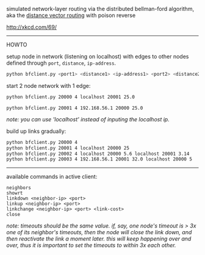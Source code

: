 simulated network-layer routing via the distributed bellman-ford algorithm, 
aka the [distance vector routing](http://en.wikipedia.org/wiki/Distance-vector_routing_protocol) with poison reverse

http://xkcd.com/69/

***

HOWTO

setup node in network (listening on localhost) with edges to other nodes 
defined through `port`, `distance`, `ip-address`.
```bash
python bfclient.py <port1> <distance1> <ip-address1> <port2> <distance2> <ip-address2> ...
```

start 2 node network with 1 edge:
```bash
python bfclient.py 20000 4 localhost 20001 25.0
```
```
python bfclient.py 20001 4 192.168.56.1 20000 25.0
```

*note: you can use 'localhost' instead of inputing the localhost ip.*

build up links gradually:
```bash
python bfclient.py 20000 4
python bfclient.py 20001 4 localhost 20000 25
python bfclient.py 20002 4 localhost 20000 5.6 localhost 20001 3.14
python bfclient.py 20003 4 192.168.56.1 20001 32.0 localhost 20000 5
```

***

available commands in active client:
```
neighbors
showrt
linkdown <neighbor-ip> <port>
linkup <neighbor-ip> <port>
linkchange <neighbor-ip> <port> <link-cost>
close
```

*note: timeouts should be the same value. if, say, one node's timeout 
is > 3x one of its neighbor's timeouts, then the node will close the 
link down, and then reactivate the link a moment later. this will 
keep happening over and over, thus it is important to set the timeouts 
to within 3x each other.*

